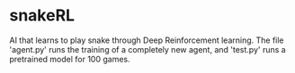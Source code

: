 # snakeRL
AI that learns to play snake through Deep Reinforcement learning. The file 'agent.py' runs the training of a completely new agent, and 'test.py' runs a pretrained model for 100 games.
